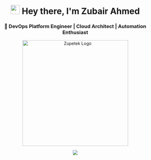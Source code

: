 <!-- Hero Section -->
<h1 align="center">
  <img src="icon/hand.gif" width="30"> Hey there, I'm <b>Zubair Ahmed</b>  
</h1>
<h3 align="center">🚀 DevOps Platform Engineer | Cloud Architect | Automation Enthusiast</h3>

<p align="center">
  <a href="https://zupetek.com/">
    <img src="icon/zupetek.webp" width="350" alt="Zupetek Logo">
  </a>
</p>

<p align="center">
  <img src="https://readme-typing-svg.herokuapp.com?font=Fira+Code&size=25&pause=1000&color=0CF7F1&center=true&vCenter=true&width=700&lines=I+Automate+Everything+%F0%9F%9A%80;Building+Scalable+Cloud+Platforms+%E2%98%81%EF%B8%8F;DevOps+is+Not+a+Job%2C+It's+a+Lifestyle">
</p>
